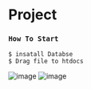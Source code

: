 # Project
### `How To Start `
`$ insatall Databse`\
`$ Drag file to htdocs`


![image](https://media.discordapp.net/attachments/984088931165413387/984514131245797456/unknown.png?width=1247&height=671)
![image](https://media.discordapp.net/attachments/807192736805158932/984520799581003866/unknown.png?width=1214&height=671)

